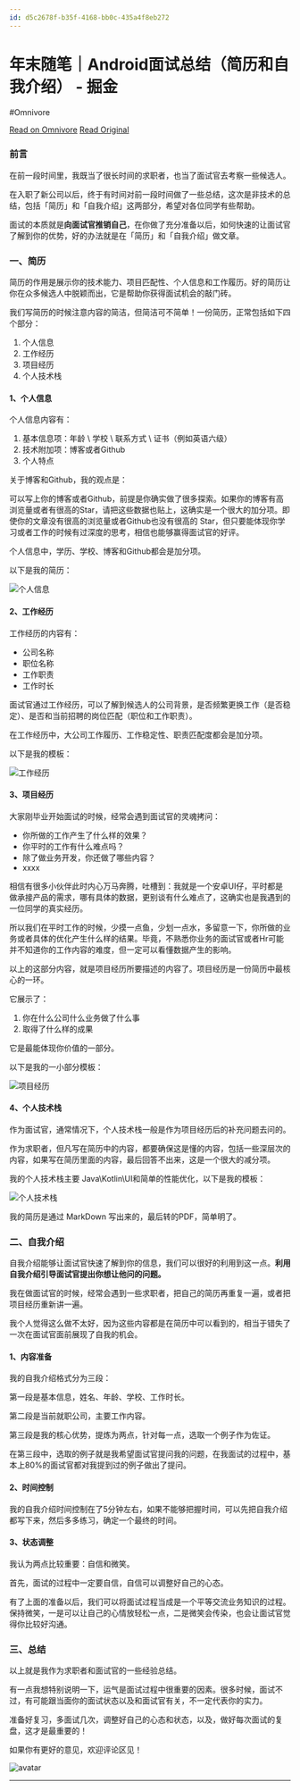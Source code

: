```yaml
---
id: d5c2678f-b35f-4168-bb0c-435a4f8eb272
---
```


# 年末随笔｜Android面试总结（简历和自我介绍） - 掘金
#Omnivore

[Read on Omnivore](https://omnivore.app/me/android-18df953f8a1)
[Read Original](https://juejin.cn/post/7318950135617142847)

### 前言

在前一段时间里，我既当了很长时间的求职者，也当了面试官去考察一些候选人。

在入职了新公司以后，终于有时间对前一段时间做了一些总结，这次是非技术的总结，包括「简历」和「自我介绍」这两部分，希望对各位同学有些帮助。

面试的本质就是**向面试官推销自己**，在你做了充分准备以后，如何快速的让面试官了解到你的优势，好的办法就是在「简历」和「自我介绍」做文章。

### 一、简历

简历的作用是展示你的技术能力、项目匹配性、个人信息和工作履历。好的简历让你在众多候选人中脱颖而出，它是帮助你获得面试机会的敲门砖。

我们写简历的时候注意内容的简洁，但简洁可不简单！一份简历，正常包括如下四个部分：

1. 个人信息
2. 工作经历
3. 项目经历
4. 个人技术栈

#### 1、个人信息

个人信息内容有：

1. 基本信息项：年龄 \\ 学校 \\ 联系方式 \\ 证书（例如英语六级）
2. 技术附加项：博客或者Github
3. 个人特点

关于博客和Github，我的观点是：

可以写上你的博客或者Github，前提是你确实做了很多探索。如果你的博客有高浏览量或者有很高的Star，请把这些数据也贴上，这确实是一个很大的加分项。即使你的文章没有很高的浏览量或者Github也没有很高的 Star，但只要能体现你学习或者工作的时候有过深度的思考，相信也能够赢得面试官的好评。

个人信息中，学历、学校、博客和Github都会是加分项。

以下是我的简历：

![个人信息](https://proxy-prod.omnivore-image-cache.app/0x0,slt2wO__s8Q1Tbmu7bHGd99L34mbdHNJn_x3Ps-RCMFY/https://p3-juejin.byteimg.com/tos-cn-i-k3u1fbpfcp/fd76d4986782421896a15bc312315702~tplv-k3u1fbpfcp-jj-mark:3024:0:0:0:q75.awebp#?w=1065&h=499&s=71894&e=png&b=fefefe)

#### 2、工作经历

工作经历的内容有：

* 公司名称
* 职位名称
* 工作职责
* 工作时长

面试官通过工作经历，可以了解到候选人的公司背景，是否频繁更换工作（是否稳定）、是否和当前招聘的岗位匹配（职位和工作职责）。

在工作经历中，大公司工作履历、工作稳定性、职责匹配度都会是加分项。

以下是我的模板：

![工作经历](https://proxy-prod.omnivore-image-cache.app/0x0,ssR1L_NF4SWbjSo4K3CkieuGGTBHimpNVBwTTiPHwfC0/https://p6-juejin.byteimg.com/tos-cn-i-k3u1fbpfcp/fe8f030dbb7e406bb7e140e67b68f4de~tplv-k3u1fbpfcp-jj-mark:3024:0:0:0:q75.awebp#?w=802&h=265&s=26981&e=png&b=fefefe)

#### 3、项目经历

大家刚毕业开始面试的时候，经常会遇到面试官的灵魂拷问：

* 你所做的工作产生了什么样的效果？
* 你平时的工作有什么难点吗？
* 除了做业务开发，你还做了哪些内容？
* xxxx

相信有很多小伙伴此时内心万马奔腾，吐槽到：我就是一个安卓UI仔，平时都是做承接产品的需求，哪有具体的数据，更别谈有什么难点了，这确实也是我遇到的一位同学的真实经历。

所以我们在平时工作的时候，少摸一点鱼，少划一点水，多留意一下，你所做的业务或者具体的优化产生什么样的结果。毕竟，不熟悉你业务的面试官或者Hr可能并不知道你的工作内容的难度，但一定可以看懂数据产生的影响。

以上的这部分内容，就是项目经历所要描述的内容了。项目经历是一份简历中最核心的一环。

它展示了：

1. 你在什么公司什么业务做了什么事
2. 取得了什么样的成果

它是最能体现你价值的一部分。

以下是我的一小部分模板：

![项目经历](https://proxy-prod.omnivore-image-cache.app/0x0,sg_xRRw3SBUIPVmaxYyPsHNLDYzuygAlUTLK3Uzy0u8s/https://p3-juejin.byteimg.com/tos-cn-i-k3u1fbpfcp/17925674ee3148a6b6c595348edab62a~tplv-k3u1fbpfcp-jj-mark:3024:0:0:0:q75.awebp#?w=1091&h=569&s=68488&e=png&b=fefefe)

#### 4、个人技术栈

作为面试官，通常情况下，个人技术栈一般是作为项目经历后的补充问题去问的。

作为求职者，但凡写在简历中的内容，都要确保这是懂的内容，包括一些深层次的内容，如果写在简历里面的内容，最后回答不出来，这是一个很大的减分项。

我的个人技术栈主要 Java\\Kotlin\\UI和简单的性能优化，以下是我的模板：

![个人技术栈](https://proxy-prod.omnivore-image-cache.app/0x0,sFgAVjzqi_0GM5NxUGsg8c6E6A5PwPB2zA9gwDp3P62I/https://p6-juejin.byteimg.com/tos-cn-i-k3u1fbpfcp/f662a5cfb1fb40eda72c21919dfc3609~tplv-k3u1fbpfcp-jj-mark:3024:0:0:0:q75.awebp#?w=1042&h=605&s=125514&e=png&b=fdfdfd)

我的简历是通过 MarkDown 写出来的，最后转的PDF，简单明了。

### 二、自我介绍

自我介绍能够让面试官快速了解到你的信息，我们可以很好的利用到这一点。**利用自我介绍引导面试官提出你想让他问的问题。**

我在做面试官的时候，经常会遇到一些求职者，把自己的简历再重复一遍，或者把项目经历重新讲一遍。

我个人觉得这么做不太好，因为这些内容都是在简历中可以看到的，相当于错失了一次在面试官面前展现了自我的机会。

#### 1、内容准备

我的自我介绍格式分为三段：

第一段是基本信息，姓名、年龄、学校、工作时长。

第二段是当前就职公司，主要工作内容。

第三段是我的核心优势，提炼为两点，针对每一点，选取一个例子作为佐证。

在第三段中，选取的例子就是我希望面试官提问我的问题，在我面试的过程中，基本上80%的面试官都对我提到过的例子做出了提问。

#### 2、时间控制

我的自我介绍时间控制在了5分钟左右，如果不能够把握时间，可以先把自我介绍都写下来，然后多多练习，确定一个最终的时间。

#### 3、状态调整

我认为两点比较重要：自信和微笑。

首先，面试的过程中一定要自信，自信可以调整好自己的心态。

有了上面的准备以后，我们可以将面试过程当成是一个平等交流业务知识的过程。保持微笑，一是可以让自己的心情放轻松一点，二是微笑会传染，也会让面试官觉得你比较好沟通。

### 三、总结

以上就是我作为求职者和面试官的一些经验总结。

有一点我想特别说明一下，运气是面试过程中很重要的因素。很多时候，面试不过，有可能跟当面你的面试状态以及和面试官有关，不一定代表你的实力。

准备好复习，多面试几次，调整好自己的心态和状态，以及，做好每次面试的复盘，这才是最重要的！

如果你有更好的意见，欢迎评论区见！

![avatar](https://proxy-prod.omnivore-image-cache.app/0x0,sJWK0i4uVsLx4PfzPNLJmvTQJaMkvvd6vnm2PHoSKao4/https://p26-passport.byteacctimg.com/img/user-avatar/0f4dc5bd1dce1965c8c9cb947b4f5018~40x40.awebp)

---

